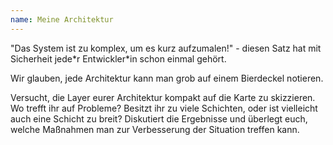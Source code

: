 ```yaml
---
name: Meine Architektur
---
```

"Das System ist zu komplex, um es kurz aufzumalen!" - diesen Satz hat mit Sicherheit jede\*r Entwickler\*in schon einmal gehört. 

Wir glauben, jede Architektur kann man grob auf einem Bierdeckel notieren. 

Versucht, die Layer eurer Architektur kompakt auf die Karte zu skizzieren. Wo trefft ihr auf Probleme? Besitzt ihr zu viele Schichten, oder ist vielleicht auch eine Schicht zu breit? Diskutiert die Ergebnisse und überlegt euch, welche Maßnahmen man zur Verbesserung der Situation treffen kann.  